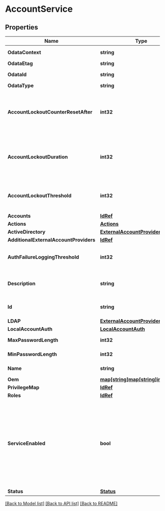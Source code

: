 # AccountService

## Properties
Name | Type | Description | Notes
------------ | ------------- | ------------- | -------------
**OdataContext** | **string** | The OData description of a payload. | [optional] 
**OdataEtag** | **string** | The current ETag of the resource. | [optional] 
**OdataId** | **string** | The unique identifier for a resource. | 
**OdataType** | **string** | The type of a resource. | 
**AccountLockoutCounterResetAfter** | **int32** | The interval of time in seconds between the last failed login attempt and reset of the lockout threshold counter. This value must be less than or equal to AccountLockoutDuration. Reset sets the counter to zero. | [optional] 
**AccountLockoutDuration** | **int32** | The time in seconds an account is locked out. The value must be greater than or equal to the value of the AccountLockoutCounterResetAfter property. If set to 0, no lockout occurs. | [optional] 
**AccountLockoutThreshold** | **int32** | The number of failed login attempts allowed before a user account is locked for a specified duration. A value of 0 means it is never locked. | [optional] 
**Accounts** | [**IdRef**](idRef.md) |  | [optional] 
**Actions** | [**Actions**](Actions.md) |  | [optional] 
**ActiveDirectory** | [**ExternalAccountProvider**](ExternalAccountProvider.md) |  | [optional] 
**AdditionalExternalAccountProviders** | [**IdRef**](idRef.md) |  | [optional] 
**AuthFailureLoggingThreshold** | **int32** | The number of authorization failures allowed before the failure attempt is logged to the manager log. | [optional] 
**Description** | **string** | Provides a description of this resource and is used for commonality  in the schema definitions. | [optional] 
**Id** | **string** | Uniquely identifies the resource within the collection of like resources. | 
**LDAP** | [**ExternalAccountProvider**](ExternalAccountProvider.md) |  | [optional] 
**LocalAccountAuth** | [**LocalAccountAuth**](LocalAccountAuth.md) |  | [optional] 
**MaxPasswordLength** | **int32** | The maximum password length for this service. | [optional] 
**MinPasswordLength** | **int32** | The minimum password length for this service. | [optional] 
**Name** | **string** | The name of the resource or array element. | 
**Oem** | [**map[string]map[string]interface{}**](map[string]interface{}.md) | Oem extension object. | [optional] 
**PrivilegeMap** | [**IdRef**](idRef.md) |  | [optional] 
**Roles** | [**IdRef**](idRef.md) |  | [optional] 
**ServiceEnabled** | **bool** | Indicates whether this service is enabled.  If set to false, the AccountService is disabled.  This means no users can be created, deleted or modified.  Any service attempting to access the AccountService resource (for example, the Session Service) will fail.  New sessions cannot be started when the service is disabled. However, established sessions may still continue operating. This does not affect Basic AUTH connections. | [optional] 
**Status** | [**Status**](Status.md) |  | [optional] 

[[Back to Model list]](../README.md#documentation-for-models) [[Back to API list]](../README.md#documentation-for-api-endpoints) [[Back to README]](../README.md)


